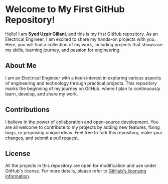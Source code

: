 
# Welcome to My First GitHub Repository!

Hello! I am **Syed Uzair Gillani**, and this is my first GitHub repository. As an Electrical Engineer, I am excited to share my hands-on projects with you. Here, you will find a collection of my work, including projects that showcase my skills, learning journey, and passion for engineering.

## About Me

I am an Electrical Engineer with a keen interest in exploring various aspects of engineering and technology through practical projects. This repository marks the beginning of my journey on GitHub, where I plan to continuously learn, develop, and share my work.

## Contributions

I believe in the power of collaboration and open-source development. You are all welcome to contribute to my projects by adding new features, fixing bugs, or proposing unique ideas. Feel free to fork this repository, make your changes, and submit a pull request.

## License

All the projects in this repository are open for modification and use under GitHub's license. For more details, please refer to [GitHub's licensing information](https://docs.github.com/en/repositories/managing-your-repositorys-settings-and-features/customizing-your-repository/licensing-a-repository).

